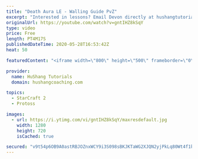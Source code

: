 ```yaml
---
title: "Death Aura LE - Walling Guide PvZ"
excerpt: "Interested in lessons? Email Devon directly at hushangtutorials@outlook.com ------------------------------------------------------------------------------------------------------- Want to support HuShang Tutorials directly? Patreon is a website where you can contribute a monthly donation that will help"
originalUrl: https://youtube.com/watch?v=gntIHZ8kSqY
type: video
price: Free
length: PT4M17S
publishedDateTime: 2020-05-28T16:53:42Z
heat: 50

featuredContent: "<iframe width=\"800\" height=\"500\" frameborder=\"0\" src=\"https://www.youtube.com/embed/gntIHZ8kSqY\" allow=\"accelerometer; autoplay; encrypted-media; gyroscope; picture-in-picture\" allowfullscreen></iframe>"

provider:
  name: HuShang Tutorials
  domain: hushangcoaching.com

topics:
  - StarCraft 2
  - Protoss

images:
  - url: https://i.ytimg.com/vi/gntIHZ8kSqY/maxresdefault.jpg
    width: 1280
    height: 720
    isCached: true

secured: "v9t54p6OB9A0astRBJOZnxWCY9i3S098sBKJKTaWG2XJQN2yjPkLq80Wt4f1khgPdmED0P8lsBDXCWiOLVSAZn+lZMYisDfUZu3MtWGUjsCan1CKdiSVsdFZu/Q3XceJVQaXvIdjPgkbGjNDTOjFu6CN2CQUp2Mu8ZNApiP+1FYNdt3JSwvFys60ytpsz+Az+aj2sf5ltvxoZ8A6HCiMtet+xRJx7svbrcWh7oxZHK+J5GseCkBpz6aXnwywDLYqTEdKdoNT4FeUZx8nc9WJ5G0QnUGHT4a0moiC7tXToHlRNv0NS7dAYdtkY9pjDkuDQD+Z6kmK64JgvdCS1G7pWNblTZ7xIXu6qt7IXMle7Z0On/onvJB9tKMrIpMg/E6wcbBX2fRt/qN2T2UYX8Rp5421A8zMxjHs8UdHA05s6QM=;vathmbS+83tUMXsG/aOESw=="
---
```



